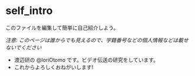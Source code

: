 # self_intro

このファイルを編集して簡単に自己紹介しよう。

_注意: このページは誰からでも見えるので、学籍番号などの個人情報などは載せないでください_

* 渡辺研の @IoriOtomo です。ビデオ伝送の研究をしています。
* これからよろしくおねがいします!
